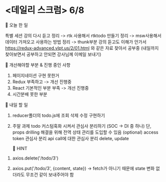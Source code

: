 # <데일리 스크럼> 6/8

📕 오늘 한 일

특별 세션 강의 다시 듣고 정리
-> rtk 사용해서 rtktodo 만들기 정리
-> msw사용해서 데이터 가져오고 사용하는 방법 정리
-> thunk부분 강의 듣고도 이해가 안가서 https://redux-advanced.vlpt.us/2/01.html 와 같은 자료 찾아서 공부중
   (내일까지 찾아보면서 공부하고 안되면 강사님께 이메일 보내기)

📕 개선해야할 부분 & 진행 중인 사항

1. 페이지네이션 구현 못한거
2. Redux 부족하고 -> 개선 진행중
3. React 기본적인 부분 부족 -> 개선 진행중
4. 시간분배 못한 부분

📕 내일 할 일
1. reducer폴더의 todo.js에 조회 삭제 수정 구현하기
2. 주말 과제 
todo 커스텀훅화 시켜서 관심사 분리하기 (SOC -> DI 중 하나)
단, props drilling 해결을 위해 전역 상태 관리를 도입할 수 있음 (optional)
access token 관심사 분리
api call에 대한 관심사 분리
delete, update

   📌 HINT
1) axios.delete('/todo/3')

2) axios.put('/todo/3', {content, state}) -> fetch가 아니기 때문에 state 변화 없더라도 무조건 같이 보내주어야 함

